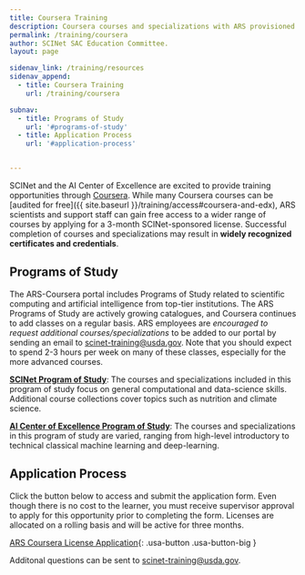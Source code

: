 ```yaml
---
title: Coursera Training
description: Coursera courses and specializations with ARS provisioned licenses
permalink: /training/coursera
author: SCINet SAC Education Committee.
layout: page

sidenav_link: /training/resources
sidenav_append: 
  - title: Coursera Training
    url: /training/coursera

subnav:
  - title: Programs of Study
    url: '#programs-of-study'
  - title: Application Process
    url: '#application-process'


---
```


SCINet and the AI Center of Excellence are excited to provide training opportunities through [Coursera](https://www.coursera.org/). While many Coursera courses can be [audited for free]({{ site.baseurl }}/training/access#coursera-and-edx), ARS scientists and support staff can gain free access to a wider range of courses by applying for a 3-month SCINet-sponsored license. Successful completion of courses and specializations may result in **widely recognized certificates and credentials**. 
<!--excerpt-->
## Programs of Study

The ARS-Coursera portal includes Programs of Study related to scientific computing and artificial intelligence from top-tier institutions. The ARS Programs of Study are actively growing catalogues, and Coursera continues to add classes on a regular basis. ARS employees are *encouraged to request additional courses/specializations* to be added to our portal by sending an email to scinet-training@usda.gov. Note that you should expect to spend 2-3 hours per week on many of these classes, especially for the more advanced courses. 

[**SCINet Program of Study**](https://www.coursera.org/programs/scinet-program-of-study-a6nd3): The courses and specializations included in this program of study focus on general computational and data-science skills. Additional course collections cover topics such as nutrition and climate science. 

[**AI Center of Excellence Program of Study**](https://www.coursera.org/programs/ai-center-of-excellence-program-of-study-yunri): The courses and specializations in this program of study are varied, ranging from high-level introductory to technical classical machine learning and deep-learning.

## Application Process

Click the button below to access and submit the application form. Even though there is no cost to the learner, you must receive supervisor approval to apply for this opportunity prior to completing the form. Licenses are allocated on a rolling basis and will be active for three months. 

[ARS Coursera License Application](https://forms.office.com/Pages/ResponsePage.aspx?id=5zZb7e4BvE6GfuA8-g1Gl9poyUcOaMNCuMezzydam55UNjNKT0tDUUdJSEFWNlhTSkM0VkNYNzg2VyQlQCN0PWcu){: .usa-button .usa-button-big }
  
Additonal questions can be sent to [scinet-training@usda.gov](mailto:scinet-training@usda.gov). 
